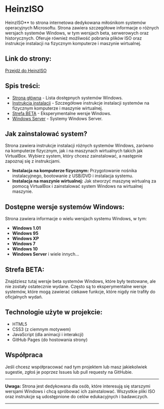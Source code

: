 # HeinzISO
HeinzISO** to strona internetowa dedykowana miłośnikom systemów operacyjnych Microsoftu. Strona zawiera szczegółowe informacje o różnych wersjach systemów Windows, w tym wersjach beta, serwerowych oraz historycznych. Oferuje również możliwość pobrania plików ISO oraz instrukcje instalacji na fizycznym komputerze i maszynie wirtualnej.

## Link do strony:
[Przejdź do HeinzISO](https://mat24-pl.github.io/heinziso-pl/)

## Spis treści:
- [Strona główna](index.html) - Lista dostępnych systemów Windows.
- [Instrukcja instalacji](tutorial.html) - Szczegółowe instrukcje instalacji systemów na fizycznym komputerze i maszynie wirtualnej.
- [Strefa BETA](beta.html) - Eksperymentalne wersje Windows.
- [Windows Server](server.html) - Systemy Windows Server.

## Jak zainstalować system?

Strona zawiera instrukcje instalacji różnych systemów Windows, zarówno na komputerze fizycznym, jak i na maszynach wirtualnych takich jak VirtualBox. Wybierz system, który chcesz zainstalować, a następnie zapoznaj się z instrukcjami.

- **Instalacja na komputerze fizycznym:** Przygotowanie nośnika instalacyjnego, bootowanie z USB/DVD i instalacja systemu.
- **Instalacja na maszynie wirtualnej:** Jak stworzyć maszynę wirtualną za pomocą VirtualBox i zainstalować system Windows na wirtualnej maszynie.

## Dostępne wersje systemów Windows:

Strona zawiera informacje o wielu wersjach systemu Windows, w tym:
- **Windows 1.01**
- **Windows 95**
- **Windows XP**
- **Windows 7**
- **Windows 10**
- **Windows Server** i wiele innych...

## Strefa BETA:

Znajdziesz tutaj wersje beta systemów Windows, które były testowane, ale nie zostały ostatecznie wydane. Często są to eksperymentalne wersje systemów, które mogą zawierać ciekawe funkcje, które nigdy nie trafiły do oficjalnych wydań.

## Technologie użyte w projekcie:

- HTML5
- CSS3 (z ciemnym motywem)
- JavaScript (dla animacji i interakcji)
- GitHub Pages (do hostowania strony)

## Współpraca

Jeśli chcesz współpracować nad tym projektem lub masz jakiekolwiek sugestie, zgłoś je poprzez Issues lub pull requesty na GitHubie.

---

**Uwaga:** Strona jest dedykowana dla osób, które interesują się starszymi wersjami Windows i chcą spróbować ich zainstalować. Wszystkie pliki ISO oraz instrukcje są udostępnione do celów edukacyjnych i badawczych.

---
